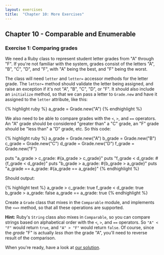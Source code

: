 ```yaml
---
layout: exercises
title:  "Chapter 10: More Exercises"
---
```


## Chapter 10 - Comparable and Enumerable

### Exercise 1: Comparing grades

We need a Ruby class to represent student letter grades from "A" through "F". If you're not familiar with the system, grades consist of the letters "A", "B", "C", "D", and "F", with "A" being the best, and "F" being the worst.

The class will need `letter` and `letter=` accessor methods for the letter grade. The `letter=` method should validate the letter being assigned, and raise an exception if it's not "A", "B", "C", "D", or "F". It should also include an `initialize` method, so that we can pass a letter to `Grade.new` and have it assigned to the `letter` attribute, like this:

{% highlight ruby %}
a_grade = Grade.new("A")
{% endhighlight %}

We also need to be able to compare grades with the `<`, `>`, and `==` operators. An "A" grade should be considered "greater than" a "C" grade, an "F" grade should be "less than" a "D" grade, etc. So this code:

{% highlight ruby %}
a_grade = Grade.new("A")
b_grade = Grade.new("B")
c_grade = Grade.new("C")
d_grade = Grade.new("D")
f_grade = Grade.new("F")

puts "a_grade > c_grade: #{a_grade > c_grade}"
puts "f_grade < d_grade: #{f_grade < d_grade}"
puts "b_grade > a_grade: #{b_grade > a_grade}"
puts "a_grade == a_grade: #{a_grade == a_grade}"
{% endhighlight %}

Should output:

{% highlight text %}
a_grade > c_grade: true
f_grade < d_grade: true
b_grade > a_grade: false
a_grade == a_grade: true
{% endhighlight %}

Create a `Grade` class that mixes in the `Comparable` module, and implements the `<=>` method, so that all these operations are supported.

**Hint:** Ruby's `String` class also mixes in `Comparable`, so you can compare strings based on alphabetical order with the `<`, `>`, and `==` operators. So `"A" < "F"` would return `true`, and `"A" > "F"` would return `false`. Of course, since the *grade* "F" is actually *less than* the grade "A", you'll need to reverse result of the comparison.

When you're ready, have a look at [our solution](/solutions/ch10_01.html).
